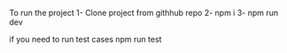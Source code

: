 To run the project
1- Clone project from githhub repo
2- npm i
3- npm run dev

if you need to run test cases
npm run test
